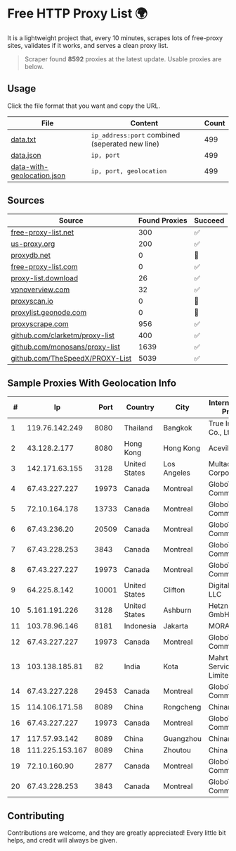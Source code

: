 
# Free HTTP Proxy List 🌍

It is a lightweight project that, every 10 minutes, scrapes lots of free-proxy sites, validates if it works, and serves a clean proxy list.


> Scraper found **8592** proxies at the latest update. Usable proxies are below.

## Usage

Click the file format that you want and copy the URL.


|File|Content|Count|
|----|-------|-----|
|[data.txt](https://raw.githubusercontent.com/themiralay/Proxy-List-World/master/data.txt)|`ip_address:port` combined (seperated new line)|499|
|[data.json](https://raw.githubusercontent.com/themiralay/Proxy-List-World/master/data.json)|`ip, port`|499|
|[data-with-geolocation.json](https://raw.githubusercontent.com/themiralay/Proxy-List-World/master/data-with-geolocation.json)|`ip, port, geolocation`|499|

## Sources

|Source|Found Proxies|Succeed|
|------|-------------|-------|
|[free-proxy-list.net](https://free-proxy-list.net)|300|✅|
|[us-proxy.org](https://www.us-proxy.org)|200|✅|
|[proxydb.net](http://proxydb.net)|0|🚫|
|[free-proxy-list.com](https://free-proxy-list.com/?page=&port=&type%5B%5D=http&type%5B%5D=https&up_time=0&search=Search)|0|✅|
|[proxy-list.download](https://www.proxy-list.download/HTTP)|26|✅|
|[vpnoverview.com](https://vpnoverview.com/privacy/anonymous-browsing/free-proxy-servers)|32|✅|
|[proxyscan.io](https://www.proxyscan.io)|0|🚫|
|[proxylist.geonode.com](https://proxylist.geonode.com/api/proxy-list?limit=300&page=1&sort_by=lastChecked&sort_type=desc&protocols=http,https)|0|🚫|
|[proxyscrape.com](https://api.proxyscrape.com/v2/?request=displayproxies&protocol=http&timeout=10000&country=all&ssl=all&anonymity=all)|956|✅|
|[github.com/clarketm/proxy-list](https://raw.githubusercontent.com/clarketm/proxy-list/master/proxy-list-raw.txt)|400|✅|
|[github.com/monosans/proxy-list](https://raw.githubusercontent.com/monosans/proxy-list/main/proxies/http.txt)|1639|✅|
|[github.com/TheSpeedX/PROXY-List](https://raw.githubusercontent.com/TheSpeedX/PROXY-List/master/http.txt)|5039|✅|


## Sample Proxies With Geolocation Info

|#|Ip|Port|Country|City|Internet Service Provider|
|-|--|----|-------|----|-------------------------|
|1|119.76.142.249|8080|Thailand|Bangkok|True Internet Co., Ltd.|
|2|43.128.2.177|8080|Hong Kong|Hong Kong|Aceville Pte.ltd|
|3|142.171.63.155|3128|United States|Los Angeles|Multacom Corporation|
|4|67.43.227.227|19973|Canada|Montreal|GloboTech Communications|
|5|72.10.164.178|13733|Canada|Montreal|GloboTech Communications|
|6|67.43.236.20|20509|Canada|Montreal|GloboTech Communications|
|7|67.43.228.253|3843|Canada|Montreal|GloboTech Communications|
|8|67.43.227.227|19973|Canada|Montreal|GloboTech Communications|
|9|64.225.8.142|10001|United States|Clifton|DigitalOcean, LLC|
|10|5.161.191.226|3128|United States|Ashburn|Hetzner Online GmbH|
|11|103.78.96.146|8181|Indonesia|Jakarta|MORATELINDO|
|12|67.43.227.227|19973|Canada|Montreal|GloboTech Communications|
|13|103.138.185.81|82|India|Kota|Mahrth Internet Service Private Limited|
|14|67.43.227.228|29453|Canada|Montreal|GloboTech Communications|
|15|114.106.171.58|8089|China|Rongcheng|Chinanet|
|16|67.43.227.227|19973|Canada|Montreal|GloboTech Communications|
|17|117.57.93.142|8089|China|Guangzhou|Chinanet|
|18|111.225.153.167|8089|China|Zhoutou|China Telecom|
|19|72.10.160.90|2877|Canada|Montreal|GloboTech Communications|
|20|67.43.228.253|3843|Canada|Montreal|GloboTech Communications|



## Contributing

Contributions are welcome, and they are greatly appreciated! Every
little bit helps, and credit will always be given.

